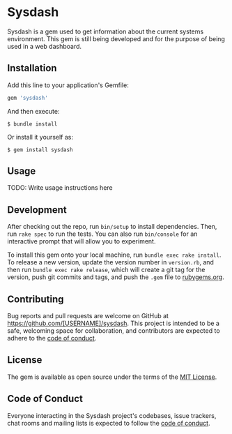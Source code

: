 # Sysdash

Sysdash is a gem used to get information about the current systems environment. This gem is still being developed and for the purpose of being used in a web dashboard.

## Installation

Add this line to your application's Gemfile:

```ruby
gem 'sysdash'
```

And then execute:

    $ bundle install

Or install it yourself as:

    $ gem install sysdash

## Usage

TODO: Write usage instructions here

## Development

After checking out the repo, run `bin/setup` to install dependencies. Then, run `rake spec` to run the tests. You can also run `bin/console` for an interactive prompt that will allow you to experiment.

To install this gem onto your local machine, run `bundle exec rake install`. To release a new version, update the version number in `version.rb`, and then run `bundle exec rake release`, which will create a git tag for the version, push git commits and tags, and push the `.gem` file to [rubygems.org](https://rubygems.org).

## Contributing

Bug reports and pull requests are welcome on GitHub at https://github.com/[USERNAME]/sysdash. This project is intended to be a safe, welcoming space for collaboration, and contributors are expected to adhere to the [code of conduct](https://github.com/[USERNAME]/sysdash/blob/master/CODE_OF_CONDUCT.md).


## License

The gem is available as open source under the terms of the [MIT License](https://opensource.org/licenses/MIT).

## Code of Conduct

Everyone interacting in the Sysdash project's codebases, issue trackers, chat rooms and mailing lists is expected to follow the [code of conduct](https://github.com/[USERNAME]/sysdash/blob/master/CODE_OF_CONDUCT.md).
